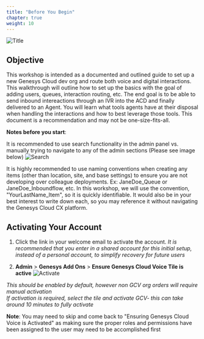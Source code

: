 ```yaml
---
title: "Before You Begin"
chapter: true
weight: 10
---
```


![Title](/images/DevLabSetup.jpg)
## Objective

This workshop is intended as a documented and outlined guide to set up a new Genesys Cloud dev org and route both voice and digital interactions. This walkthrough will outline how to set up the basics with the goal of adding users, queues, interaction routing, etc. The end goal is to be able to send inbound intereactions through an IVR into the ACD and finally delivered to an Agent. You will learn what tools agents have at their disposal when handling the interactions and how to best leverage those tools. This document is a recommendation and may not be one-size-fits-all.



**Notes before you start**: <br>

It is recommended to use search functionality in the admin panel vs. manually trying to navigate to any of the admin sections (Please see image below)
![Search](/images/gcadmin.png)

It is highly recommended to use naming conventions when creating any items (other than location, site, and base settings) to ensure you are not developing over colleague deployments. Ex: JaneDoe_Queue or JaneDoe_Inboundflow, etc. In this workshop, we will use the convention, "YourLastName_Item", so it is quickly identifiable. It would also be in your best interest to write down each, so you may reference it without navigating the Genesys Cloud CX platform. 

## Activating Your Account
1. Click the link in your welcome email to activate the account. _It is recommended that you enter in a shared account for this initial setup, instead of a personal account, to simplify recovery for future users_

2. **Admin** > **Genesys Add Ons** > **Ensure Genesys Cloud Voice Tile is active**
![Activate ](/images/activate.jpg)

_This should be enabled by default, however non GCV org orders will require manual activation <br>
If activation is required, select the tile and activate GCV- this can take around 10 minutes to fully activate_

**Note**: You may need to skip and come back to "Ensuring Genesys Cloud Voice is Activated" as making sure the proper roles and permissions have been assigned to the user may need to be accomplished first